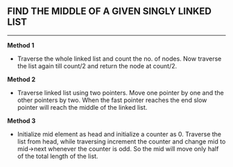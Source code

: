 ## FIND THE MIDDLE OF A GIVEN SINGLY LINKED LIST
___

**Method 1**
- Traverse the whole linked list and count the no. of nodes. Now traverse the list again till count/2 and return the node at count/2. 

**Method 2**
- Traverse linked list using two pointers. Move one pointer by one and the other pointers by two. When the fast pointer reaches the end slow pointer will reach the middle of the linked list.

**Method 3**
- Initialize mid element as head and initialize a counter as 0. Traverse the list from head, while traversing increment the counter and change mid to mid->next whenever the counter is odd. So the mid will move only half of the total length of the list. 
